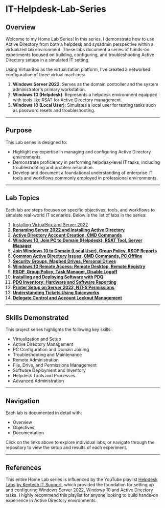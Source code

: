# IT-Helpdesk-Lab-Series

## Overview

Welcome to my Home Lab Series! In this series, I demonstrate how to use Active Directory from both a helpdesk and sysadmin perspective within a virtualized lab environment. These labs document a series of hands-on experiments focused on building, configuring, and troubleshooting Active Directory setups in a simulated IT setting.

Using VirtualBox as the virtualization platform, I’ve created a networked configuration of three virtual machines:

1. **Windows Server 2022**: Serves as the domain controller and the system administrator's primary workstation.
2. **Windows 10 (Helpdesk)**: Represents a helpdesk environment equipped with tools like RSAT for Active Directory management.
3. **Windows 10 (Local User)**: Simulates a local user for testing tasks such as password resets and troubleshooting.

---

## Purpose

This Lab series is designed to:

- Highlight my expertise in managing and configuring Active Directory environments.
- Demonstrate proficiency in performing helpdesk-level IT tasks, including troubleshooting and problem resolution.
- Develop and document a foundational understanding of enterprise IT tools and workflows commonly employed in professional environments.

---

## Lab Topics

Each lab are steps focuses on specific objectives, tools, and workflows to simulate real-world IT scenarios. Below is the list of labs in the series:

1. [Installing VirtualBox and Server 2022](https://www.notion.so/Lab1) 
2. [**Renaming Server 2022 and Installing Active Directory**](https://www.notion.so/Lab2)
3. [**Active Directory Account Creation, CMD Commands**](https://www.notion.so/Lab3)
4. [**Windows 10, Join PC to Domain (Helpdesk), RSAT Tool, Server Manager**](https://www.notion.so/Lab4)
5. [**Join Windows 10 to Domain (Local User), Group Policy, RSOP Reports**](https://www.notion.so/Lab5)
6. [**Common Active Directory Issues, CMD Commands, PC Offline**](https://www.notion.so/Lab6)
7. [**Security Groups, Mapped Drives, Personal Drives**](https://www.notion.so/Lab7)
8. [**Windows 10 Remote Access: Remote Desktop, Remote Registry**](https://www.notion.so/Lab8)
9. [**RSOP, Group Policy, Task Manager, Disable Logoff**](https://www.notion.so/Lab9)
10. [**Installing and Deploying Software with PDQ**](https://www.notion.so/Lab10)
11. [**PDQ Inventory: Hardware and Software Reporting**](https://www.notion.so/Lab11)
12. [**Printer Setup on Server 2022, NTFS Permissions**](https://www.notion.so/Lab12)
13. [**Understanding Tickets Using Spiceworks**](https://www.notion.so/Lab13)
14. [**Delegate Control and Account Lockout Management**](https://www.notion.so/Lab14)

---

## Skills Demonstrated

This project series highlights the following key skills:

- Virtualization and Setup
- Active Directory Management
- PC Configuration and Domain Joining
- Troubleshooting and Maintenance
- Remote Administration
- File, Drive, and Permissions Management
- Software Deployment and Inventory
- Helpdesk Tools and Processes
- Advanced Administration

---

## Navigation

Each lab is documented in detail with:

- Overview
- Objectives
- Documentation

Click on the links above to explore individual labs, or navigate through the repository to view the setup and results of each experiment.

---

## References

This entire Home Lab series is influenced by the YouTube playlist  [Helpdesk Labs](https://www.youtube.com/playlist?list=PLdh13bXVc6-k_u2RPqYAp8R8HtYT_ONht) [by Kevtech IT Support](https://youtube.com/playlist?list=PLdh13bXVc6-k_u2RPqYAp8R8HtYT_ONht), which provided the foundation for setting up and configuring Windows Server 2022, Windows 10 and Active Directory tasks. I highly recommend this playlist for anyone looking to build hands-on experience in Active Directory environments.

